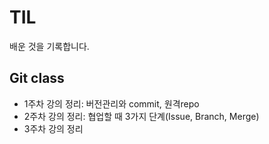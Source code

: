 # TIL
배운 것을 기록합니다.

## Git class
- 1주차 강의 정리: 버전관리와 commit, 원격repo
- 2주차 강의 정리: 협업할 때 3가지 단계(Issue, Branch, Merge)
- 3주차 강의 정리
